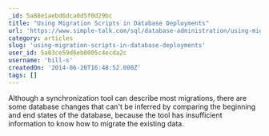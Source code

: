 ```yaml
---
_id: 5a88e1aebd6dca0d5f0d29bc
title: "Using Migration Scripts in Database Deployments"
url: 'https://www.simple-talk.com/sql/database-administration/using-migration-scripts-in-database-deployments/'
category: articles
slug: 'using-migration-scripts-in-database-deployments'
user_id: 5a83ce59d6eb0005c4ecda2c
username: 'bill-s'
createdOn: '2014-06-20T16:48:52.000Z'
tags: []
---
```


Although a synchronization tool can describe most migrations, there are some database changes that can't be inferred by comparing the beginning and end states of the database, because the tool has insufficient information to know how to migrate the existing data.
